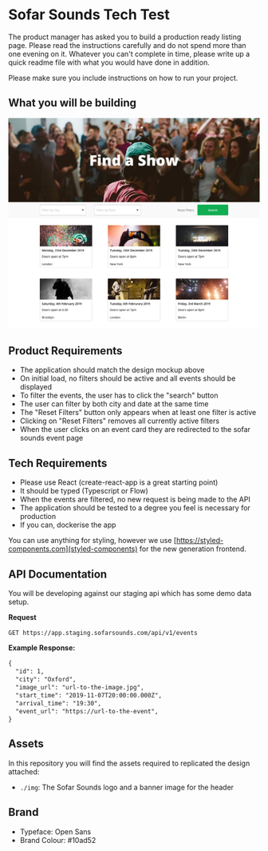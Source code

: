 # Sofar Sounds Tech Test

The product manager has asked you to build a production ready listing page. Please read the
instructions carefully and do not spend more than one evening on it. Whatever you can't complete
in time, please write up a quick readme file with what you would have done in addition.

Please make sure you include instructions on how to run your project.

## What you will be building

![design](mockup.jpg)

## Product Requirements
- The application should match the design mockup above
- On initial load, no filters should be active and all events should be displayed
- To filter the events, the user has to click the "search" button
- The user can filter by both city and date at the same time
- The "Reset Filters" button only appears when at least one filter is active
- Clicking on "Reset Filters" removes all currently active filters
- When the user clicks on an event card they are redirected to the sofar sounds event page

## Tech Requirements
- Please use React (create-react-app is a great starting point)
- It should be typed (Typescript or Flow)
- When the events are filtered, no new request is being made to the API
- The application should be tested to a degree you feel is necessary for production
- If you can, dockerise the app

You can use anything for styling, however we use [https://styled-components.com](styled-components)
for the new generation frontend.

## API Documentation

You will be developing against our staging api which has some demo data setup.

**Request**
```
GET https://app.staging.sofarsounds.com/api/v1/events
```

**Example Response:**
```
{
  "id": 1,
  "city": "Oxford",
  "image_url": "url-to-the-image.jpg",
  "start_time": "2019-11-07T20:00:00.000Z",
  "arrival_time": "19:30",
  "event_url": "https://url-to-the-event",
}
```

## Assets
In this repository you will find the assets required to replicated the design attached:

- `./img`: The Sofar Sounds logo and a banner image for the header

## Brand
- Typeface: Open Sans
- Brand Colour: #10ad52
